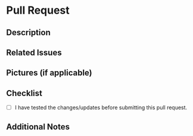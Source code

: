 # Pull Request

## Description
<!---Please include a brief description of the changes or features you are proposing.-->

## Related Issues
<!---If this pull request is related to any GitHub issue(s), please reference them here.-->

## Pictures (if applicable)
<!---Include any pictures that help demonstrate the changes.-->

## Checklist

- [ ] I have tested the changes/updates before submitting this pull request.

## Additional Notes
<!---Add any additional notes or context about the changes here.-->
